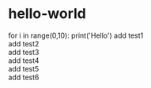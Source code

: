 # hello-world

for i in range(0,10):
print('Hello')
add test1 \
add test2 \
add test3 \
add test4 \
add test5 \
add test6
